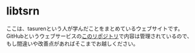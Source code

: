 # libtsrn
ここは、tasurenという人が学んだことをまとめているウェブサイトです。  
GitHubというウェブサービスの[このリポジトリ](https://github.com/libtsrn)で内容は管理されているので、もし間違いや改善点があればそこまでお越しください。